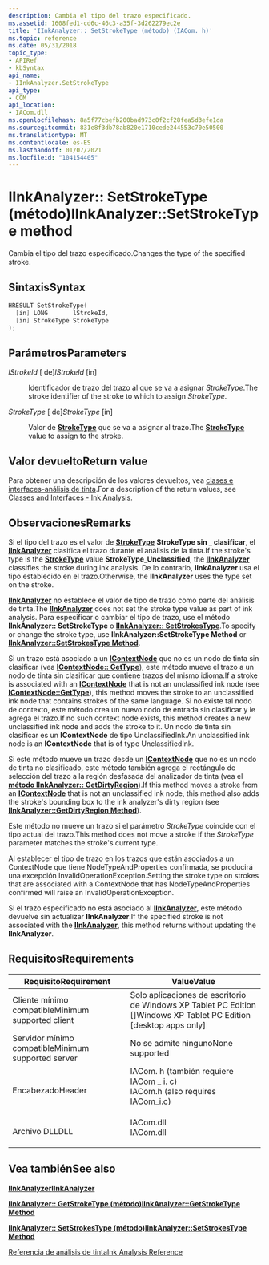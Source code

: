 ```yaml
---
description: Cambia el tipo del trazo especificado.
ms.assetid: 1608fed1-cd6c-46c3-a35f-3d262279ec2e
title: 'IInkAnalyzer:: SetStrokeType (método) (IACom. h)'
ms.topic: reference
ms.date: 05/31/2018
topic_type:
- APIRef
- kbSyntax
api_name:
- IInkAnalyzer.SetStrokeType
api_type:
- COM
api_location:
- IACom.dll
ms.openlocfilehash: 8a5f77cbefb200bad973c0f2cf28fea5d3efe1da
ms.sourcegitcommit: 831e8f3db78ab820e1710cede244553c70e50500
ms.translationtype: MT
ms.contentlocale: es-ES
ms.lasthandoff: 01/07/2021
ms.locfileid: "104154405"
---
```

# <a name="iinkanalyzersetstroketype-method"></a><span data-ttu-id="489cf-103">IInkAnalyzer:: SetStrokeType (método)</span><span class="sxs-lookup"><span data-stu-id="489cf-103">IInkAnalyzer::SetStrokeType method</span></span>

<span data-ttu-id="489cf-104">Cambia el tipo del trazo especificado.</span><span class="sxs-lookup"><span data-stu-id="489cf-104">Changes the type of the specified stroke.</span></span>

## <a name="syntax"></a><span data-ttu-id="489cf-105">Sintaxis</span><span class="sxs-lookup"><span data-stu-id="489cf-105">Syntax</span></span>


```C++
HRESULT SetStrokeType(
  [in] LONG       lStrokeId,
  [in] StrokeType StrokeType
);
```



## <a name="parameters"></a><span data-ttu-id="489cf-106">Parámetros</span><span class="sxs-lookup"><span data-stu-id="489cf-106">Parameters</span></span>

<dl> <dt>

<span data-ttu-id="489cf-107">*lStrokeId* \[ de\]</span><span class="sxs-lookup"><span data-stu-id="489cf-107">*lStrokeId* \[in\]</span></span>
</dt> <dd>

<span data-ttu-id="489cf-108">Identificador de trazo del trazo al que se va a asignar *StrokeType*.</span><span class="sxs-lookup"><span data-stu-id="489cf-108">The stroke identifier of the stroke to which to assign *StrokeType*.</span></span>

</dd> <dt>

<span data-ttu-id="489cf-109">*StrokeType* \[ de\]</span><span class="sxs-lookup"><span data-stu-id="489cf-109">*StrokeType* \[in\]</span></span>
</dt> <dd>

<span data-ttu-id="489cf-110">Valor de [**StrokeType**](stroketype.md) que se va a asignar al trazo.</span><span class="sxs-lookup"><span data-stu-id="489cf-110">The [**StrokeType**](stroketype.md) value to assign to the stroke.</span></span>

</dd> </dl>

## <a name="return-value"></a><span data-ttu-id="489cf-111">Valor devuelto</span><span class="sxs-lookup"><span data-stu-id="489cf-111">Return value</span></span>

<span data-ttu-id="489cf-112">Para obtener una descripción de los valores devueltos, vea [clases e interfaces-análisis de tinta](classes-and-interfaces---ink-analysis.md).</span><span class="sxs-lookup"><span data-stu-id="489cf-112">For a description of the return values, see [Classes and Interfaces - Ink Analysis](classes-and-interfaces---ink-analysis.md).</span></span>

## <a name="remarks"></a><span data-ttu-id="489cf-113">Observaciones</span><span class="sxs-lookup"><span data-stu-id="489cf-113">Remarks</span></span>

<span data-ttu-id="489cf-114">Si el tipo del trazo es el valor de [**StrokeType**](stroketype.md) **StrokeType sin \_ clasificar**, el [**IInkAnalyzer**](iinkanalyzer.md) clasifica el trazo durante el análisis de la tinta.</span><span class="sxs-lookup"><span data-stu-id="489cf-114">If the stroke's type is the [**StrokeType**](stroketype.md) value **StrokeType\_Unclassified**, the [**IInkAnalyzer**](iinkanalyzer.md) classifies the stroke during ink analysis.</span></span> <span data-ttu-id="489cf-115">De lo contrario, **IInkAnalyzer** usa el tipo establecido en el trazo.</span><span class="sxs-lookup"><span data-stu-id="489cf-115">Otherwise, the **IInkAnalyzer** uses the type set on the stroke.</span></span>

<span data-ttu-id="489cf-116">[**IInkAnalyzer**](iinkanalyzer.md) no establece el valor de tipo de trazo como parte del análisis de tinta.</span><span class="sxs-lookup"><span data-stu-id="489cf-116">The [**IInkAnalyzer**](iinkanalyzer.md) does not set the stroke type value as part of ink analysis.</span></span> <span data-ttu-id="489cf-117">Para especificar o cambiar el tipo de trazo, use el método **IInkAnalyzer:: SetStrokeType** o [**IInkAnalyzer:: SetStrokesType**](iinkanalyzer-setstrokestype.md).</span><span class="sxs-lookup"><span data-stu-id="489cf-117">To specify or change the stroke type, use **IInkAnalyzer::SetStrokeType Method** or [**IInkAnalyzer::SetStrokesType Method**](iinkanalyzer-setstrokestype.md).</span></span>

<span data-ttu-id="489cf-118">Si un trazo está asociado a un [**IContextNode**](icontextnode.md) que no es un nodo de tinta sin clasificar (vea [**IContextNode:: GetType**](icontextnode-gettype.md)), este método mueve el trazo a un nodo de tinta sin clasificar que contiene trazos del mismo idioma.</span><span class="sxs-lookup"><span data-stu-id="489cf-118">If a stroke is associated with an [**IContextNode**](icontextnode.md) that is not an unclassified ink node (see [**IContextNode::GetType**](icontextnode-gettype.md)), this method moves the stroke to an unclassified ink node that contains strokes of the same language.</span></span> <span data-ttu-id="489cf-119">Si no existe tal nodo de contexto, este método crea un nuevo nodo de entrada sin clasificar y le agrega el trazo.</span><span class="sxs-lookup"><span data-stu-id="489cf-119">If no such context node exists, this method creates a new unclassified ink node and adds the stroke to it.</span></span> <span data-ttu-id="489cf-120">Un nodo de tinta sin clasificar es un **IContextNode** de tipo UnclassifiedInk.</span><span class="sxs-lookup"><span data-stu-id="489cf-120">An unclassified ink node is an **IContextNode** that is of type UnclassifiedInk.</span></span>

<span data-ttu-id="489cf-121">Si este método mueve un trazo desde un [**IContextNode**](icontextnode.md) que no es un nodo de tinta no clasificado, este método también agrega el rectángulo de selección del trazo a la región desfasada del analizador de tinta (vea el [**método IInkAnalyzer:: GetDirtyRegion**](iinkanalyzer-getdirtyregion.md)).</span><span class="sxs-lookup"><span data-stu-id="489cf-121">If this method moves a stroke from an [**IContextNode**](icontextnode.md) that is not an unclassified ink node, this method also adds the stroke's bounding box to the ink analyzer's dirty region (see [**IInkAnalyzer::GetDirtyRegion Method**](iinkanalyzer-getdirtyregion.md)).</span></span>

<span data-ttu-id="489cf-122">Este método no mueve un trazo si el parámetro *StrokeType* coincide con el tipo actual del trazo.</span><span class="sxs-lookup"><span data-stu-id="489cf-122">This method does not move a stroke if the *StrokeType* parameter matches the stroke's current type.</span></span>

<span data-ttu-id="489cf-123">Al establecer el tipo de trazo en los trazos que están asociados a un ContextNode que tiene NodeTypeAndProperties confirmada, se producirá una excepción InvalidOperationException.</span><span class="sxs-lookup"><span data-stu-id="489cf-123">Setting the stroke type on strokes that are associated with a ContextNode that has NodeTypeAndProperties confirmed will raise an InvalidOperationException.</span></span>

<span data-ttu-id="489cf-124">Si el trazo especificado no está asociado al [**IInkAnalyzer**](iinkanalyzer.md), este método devuelve sin actualizar **IInkAnalyzer**.</span><span class="sxs-lookup"><span data-stu-id="489cf-124">If the specified stroke is not associated with the [**IInkAnalyzer**](iinkanalyzer.md), this method returns without updating the **IInkAnalyzer**.</span></span>

## <a name="requirements"></a><span data-ttu-id="489cf-125">Requisitos</span><span class="sxs-lookup"><span data-stu-id="489cf-125">Requirements</span></span>



| <span data-ttu-id="489cf-126">Requisito</span><span class="sxs-lookup"><span data-stu-id="489cf-126">Requirement</span></span> | <span data-ttu-id="489cf-127">Value</span><span class="sxs-lookup"><span data-stu-id="489cf-127">Value</span></span> |
|-------------------------------------|---------------------------------------------------------------------------------------------------------------|
| <span data-ttu-id="489cf-128">Cliente mínimo compatible</span><span class="sxs-lookup"><span data-stu-id="489cf-128">Minimum supported client</span></span><br/> | <span data-ttu-id="489cf-129">Solo aplicaciones de escritorio de Windows XP Tablet PC Edition \[\]</span><span class="sxs-lookup"><span data-stu-id="489cf-129">Windows XP Tablet PC Edition \[desktop apps only\]</span></span><br/>                                                 |
| <span data-ttu-id="489cf-130">Servidor mínimo compatible</span><span class="sxs-lookup"><span data-stu-id="489cf-130">Minimum supported server</span></span><br/> | <span data-ttu-id="489cf-131">No se admite ninguno</span><span class="sxs-lookup"><span data-stu-id="489cf-131">None supported</span></span><br/>                                                                                     |
| <span data-ttu-id="489cf-132">Encabezado</span><span class="sxs-lookup"><span data-stu-id="489cf-132">Header</span></span><br/>                   | <dl> <span data-ttu-id="489cf-133"><dt>IACom. h (también requiere IACom \_ i. c)</dt></span><span class="sxs-lookup"><span data-stu-id="489cf-133"><dt>IACom.h (also requires IACom\_i.c)</dt></span></span> </dl> |
| <span data-ttu-id="489cf-134">Archivo DLL</span><span class="sxs-lookup"><span data-stu-id="489cf-134">DLL</span></span><br/>                      | <dl> <span data-ttu-id="489cf-135"><dt>IACom.dll</dt></span><span class="sxs-lookup"><span data-stu-id="489cf-135"><dt>IACom.dll</dt></span></span> </dl>                          |



## <a name="see-also"></a><span data-ttu-id="489cf-136">Vea también</span><span class="sxs-lookup"><span data-stu-id="489cf-136">See also</span></span>

<dl> <dt>

[<span data-ttu-id="489cf-137">**IInkAnalyzer**</span><span class="sxs-lookup"><span data-stu-id="489cf-137">**IInkAnalyzer**</span></span>](iinkanalyzer.md)
</dt> <dt>

[<span data-ttu-id="489cf-138">**IInkAnalyzer:: GetStrokeType (método)**</span><span class="sxs-lookup"><span data-stu-id="489cf-138">**IInkAnalyzer::GetStrokeType Method**</span></span>](iinkanalyzer-getstroketype.md)
</dt> <dt>

[<span data-ttu-id="489cf-139">**IInkAnalyzer:: SetStrokesType (método)**</span><span class="sxs-lookup"><span data-stu-id="489cf-139">**IInkAnalyzer::SetStrokesType Method**</span></span>](iinkanalyzer-setstrokestype.md)
</dt> <dt>

[<span data-ttu-id="489cf-140">Referencia de análisis de tinta</span><span class="sxs-lookup"><span data-stu-id="489cf-140">Ink Analysis Reference</span></span>](ink-analysis-reference.md)
</dt> </dl>

 

 




